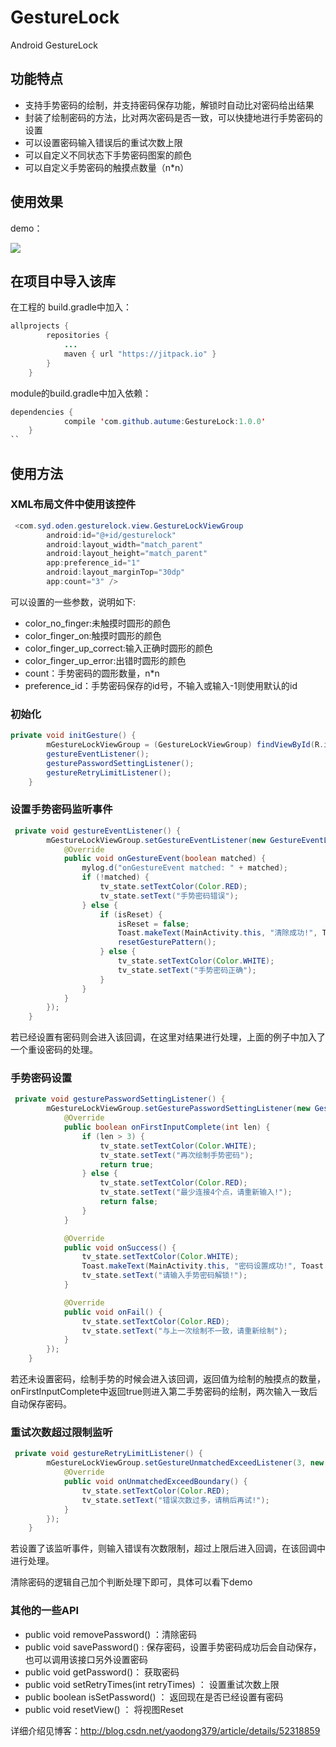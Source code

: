 # GestureLock
Android GestureLock
## 功能特点
- 支持手势密码的绘制，并支持密码保存功能，解锁时自动比对密码给出结果
- 封装了绘制密码的方法，比对两次密码是否一致，可以快捷地进行手势密码的设置
- 可以设置密码输入错误后的重试次数上限
- 可以自定义不同状态下手势密码图案的颜色
- 可以自定义手势密码的触摸点数量（n*n）

## 使用效果
demo：

![](http://i.imgur.com/P13oXgW.gif)

## 在项目中导入该库
在工程的 build.gradle中加入：
```java
allprojects {
		repositories {
			...
			maven { url "https://jitpack.io" }
		}
	}
```
module的build.gradle中加入依赖：
```java
dependencies {
	        compile 'com.github.autume:GestureLock:1.0.0'
	}
``
```

## 使用方法
### XML布局文件中使用该控件
```java
 <com.syd.oden.gesturelock.view.GestureLockViewGroup
        android:id="@+id/gesturelock"
        android:layout_width="match_parent"
        android:layout_height="match_parent"
        app:preference_id="1"
        android:layout_marginTop="30dp"
        app:count="3" />
```
可以设置的一些参数，说明如下:
- color_no_finger:未触摸时圆形的颜色
- color_finger_on:触摸时圆形的颜色
- color_finger_up_correct:输入正确时圆形的颜色
- color_finger_up_error:出错时圆形的颜色
- count：手势密码的圆形数量，n*n
- preference_id：手势密码保存的id号，不输入或输入-1则使用默认的id

### 初始化
```java
private void initGesture() {
        mGestureLockViewGroup = (GestureLockViewGroup) findViewById(R.id.gesturelock);
        gestureEventListener();
        gesturePasswordSettingListener();
        gestureRetryLimitListener();
    }
```
### 设置手势密码监听事件
```java
 private void gestureEventListener() {
        mGestureLockViewGroup.setGestureEventListener(new GestureEventListener() {
            @Override
            public void onGestureEvent(boolean matched) {
                mylog.d("onGestureEvent matched: " + matched);
                if (!matched) {
                    tv_state.setTextColor(Color.RED);
                    tv_state.setText("手势密码错误");
                } else {
                    if (isReset) {
                        isReset = false;
                        Toast.makeText(MainActivity.this, "清除成功!", Toast.LENGTH_SHORT).show();
                        resetGesturePattern();
                    } else {
                        tv_state.setTextColor(Color.WHITE);
                        tv_state.setText("手势密码正确");
                    }
                }
            }
        });
    }
```
若已经设置有密码则会进入该回调，在这里对结果进行处理，上面的例子中加入了一个重设密码的处理。
### 手势密码设置
```java
 private void gesturePasswordSettingListener() {
        mGestureLockViewGroup.setGesturePasswordSettingListener(new GesturePasswordSettingListener() {
            @Override
            public boolean onFirstInputComplete(int len) {
                if (len > 3) {
                    tv_state.setTextColor(Color.WHITE);
                    tv_state.setText("再次绘制手势密码");
                    return true;
                } else {
                    tv_state.setTextColor(Color.RED);
                    tv_state.setText("最少连接4个点，请重新输入!");
                    return false;
                }
            }

            @Override
            public void onSuccess() {
                tv_state.setTextColor(Color.WHITE);
                Toast.makeText(MainActivity.this, "密码设置成功!", Toast.LENGTH_SHORT).show();
                tv_state.setText("请输入手势密码解锁!");
            }

            @Override
            public void onFail() {
                tv_state.setTextColor(Color.RED);
                tv_state.setText("与上一次绘制不一致，请重新绘制");
            }
        });
    }
```
若还未设置密码，绘制手势的时候会进入该回调，返回值为绘制的触摸点的数量，onFirstInputComplete中返回true则进入第二手势密码的绘制，两次输入一致后自动保存密码。
### 重试次数超过限制监听
```java
 private void gestureRetryLimitListener() {
        mGestureLockViewGroup.setGestureUnmatchedExceedListener(3, new GestureUnmatchedExceedListener() {
            @Override
            public void onUnmatchedExceedBoundary() {
                tv_state.setTextColor(Color.RED);
                tv_state.setText("错误次数过多，请稍后再试!");
            }
        });
    }
```
若设置了该监听事件，则输入错误有次数限制，超过上限后进入回调，在该回调中进行处理。

清除密码的逻辑自己加个判断处理下即可，具体可以看下demo

### 其他的一些API
- public void removePassword() ：清除密码
- public void savePassword() : 保存密码，设置手势密码成功后会自动保存，也可以调用该接口另外设置密码
- public void getPassword()： 获取密码
- public void setRetryTimes(int retryTimes) ： 设置重试次数上限
- public boolean isSetPassword() ： 返回现在是否已经设置有密码
- public void resetView() ： 将视图Reset

详细介绍见博客：http://blog.csdn.net/yaodong379/article/details/52318859

